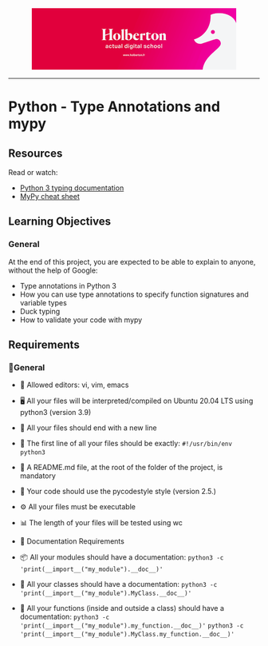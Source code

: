 <div align="center"><img src="https://github.com/ksyv/holbertonschool-web_front_end/blob/main/baniere_holberton.png"></div>

---

# Python - Type Annotations and mypy

## Resources

Read or watch:

- [Python 3 typing documentation](https://docs.python.org/3/library/typing.html)
- [MyPy cheat sheet](https://mypy.readthedocs.io/en/stable/cheat_sheet_py3.html)

## Learning Objectives

### General

At the end of this project, you are expected to be able to explain to anyone, without the help of Google:

- Type annotations in Python 3
- How you can use type annotations to specify function signatures and variable types
- Duck typing
- How to validate your code with mypy

## Requirements

 ### 🔧General

- 📝 Allowed editors: vi, vim, emacs

- 🖥️ All your files will be interpreted/compiled on Ubuntu 20.04 LTS using python3 (version 3.9)

- 📏 All your files should end with a new line

- 🔰 The first line of all your files should be exactly: ```#!/usr/bin/env python3```

- 📁 A README.md file, at the root of the folder of the project, is mandatory

- 🎨 Your code should use the pycodestyle style (version 2.5.)

- ⚙️ All your files must be executable

- 📊 The length of your files will be tested using wc

- 📝 Documentation Requirements

- 📦 All your modules should have a documentation: ```python3 -c 'print(__import__("my_module").__doc__)'```

- 🧱 All your classes should have a documentation: ```python3 -c 'print(__import__("my_module").MyClass.__doc__)'```

- 🔁 All your functions (inside and outside a class) should have a documentation: ```python3 -c 'print(__import__("my_module").my_function.__doc__)'```
```python3 -c 'print(__import__("my_module").MyClass.my_function.__doc__)'```

